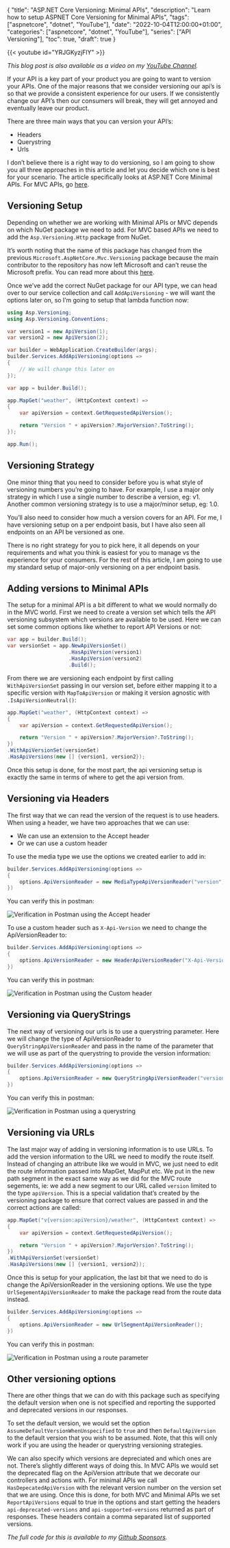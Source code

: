 {
    "title": "ASP.NET Core Versioning: Minimal APIs",
    "description": "Learn how to setup ASPNET Core Versioning for Minimal APIs",
    "tags": ["aspnetcore", "dotnet", "YouTube"],
    "date": "2022-10-04T12:00:00+01:00",
    "categories": ["aspnetcore", "dotnet", "YouTube"],
    "series": ["API Versioning"],
    "toc": true,
    "draft": true
}

{{< youtube id="YRJGKyzjFlY" >}}

_This blog post is also available as a video on my [YouTube Channel](https://codewithstu.tv)._

If your API is a key part of your product you are going to want to version your APIs. One of the major reasons that we consider versioning our api’s is so that we provide a consistent experience for our users. If we consistently change our API’s then our consumers will break, they will get annoyed and eventually leave our product.

There are three main ways that you can version your API’s:

- Headers
- Querystring
- Urls

I don’t believe there is a right way to do versioning, so I am going to show you all three approaches in this article and let you decide which one is best for your scenario. The article specifically looks at ASP.NET Core Minimal APIs. For MVC APIs, go [here](/article/2022/09/asp.net-core-versioning-mvc-apis/).

## Versioning Setup

Depending on whether we are working with Minimal APIs or MVC depends on which NuGet package we need to add. For MVC based APIs we need to add the `Asp.Versioning.Http` package from NuGet.

It’s worth noting that the name of this package has changed from the previous `Microsoft.AspNetCore.Mvc.Versioning` package because the main contributor to the repository has now left Microsoft and can’t reuse the Microsoft prefix. You can read more about this [here](https://github.com/dotnet/aspnet-api-versioning/discussions/807).

Once we’ve add the correct NuGet package for our API type, we can head over to our service collection and call `AddApiVersioning` - we will want the options later on, so I’m going to setup that lambda function now:

```csharp
using Asp.Versioning;
using Asp.Versioning.Conventions;

var version1 = new ApiVersion(1);
var version2 = new ApiVersion(2);

var builder = WebApplication.CreateBuilder(args);
builder.Services.AddApiVersioning(options =>
{
    // We will change this later on
});

var app = builder.Build();

app.MapGet("weather", (HttpContext context) =>
{
    var apiVersion = context.GetRequestedApiVersion();

    return "Version " + apiVersion?.MajorVersion?.ToString();
});

app.Run();
```

## Versioning Strategy

One minor thing that you need to consider before you is what style of versioning numbers you’re going to have. For example, I use a major only strategy in which I use a single number to describe a version, eg: v1. Another common versioning strategy is to use a major/minor setup, eg: 1.0.

You’ll also need to consider how much a version covers for an API. For me, I have versioning setup on a per endpoint basis, but I have also seen all endpoints on an API be versioned as one.

There is no right strategy for you to pick here, it all depends on your requirements and what you think is easiest for you to manage vs the experience for your consumers. For the rest of this article, I am going to use my standard setup of major-only versioning on a per endpoint basis.

## Adding versions to Minimal APIs

The setup for a minimal API is a bit different to what we would normally do in the MVC world. First we need to create a version set which tells the API versioning subsystem which versions are available to be used. Here we can set some common options like whether to report API Versions or not:

```csharp
var app = builder.Build();
var versionSet = app.NewApiVersionSet()
                    .HasApiVersion(version1)
                    .HasApiVersion(version2)
                    .Build();
```

From there we are versioning each endpoint by first calling `WithApiVersionSet` passing in our version set, before either mapping it to a specific version with `MapToApiVersion` or making it version agnostic with `.IsApiVersionNeutral()`:

```csharp
app.MapGet("weather", (HttpContext context) =>
{
    var apiVersion = context.GetRequestedApiVersion();

    return "Version " + apiVersion?.MajorVersion?.ToString();
})
.WithApiVersionSet(versionSet)
.HasApiVersions(new [] {version1, version2});
```

Once this setup is done, for the most part, the api versioning setup is exactly the same in terms of where to get the api version from.

## Versioning via Headers

The first way that we can read the version of the request is to use headers. When using a header, we have two approaches that we can use:

- We can use an extension to the Accept header
- Or we can use a custom header

To use the media type we use the options we created earlier to add in:

```csharp
builder.Services.AddApiVersioning(options =>
{
    options.ApiVersionReader = new MediaTypeApiVersionReader("version");
})
```

You can verify this in postman:

![Verification in Postman using the Accept header](/img/api-versioning/media-header.png)

To use a custom header such as `X-Api-Version` we need to change the ApiVersionReader to:

```csharp
builder.Services.AddApiVersioning(options =>
{
    options.ApiVersionReader = new HeaderApiVersionReader("X-Api-Version");
})
```

You can verify this in postman:

![Verification in Postman using the Custom header](/img/api-versioning/custom-header.png)

## Versioning via QueryStrings

The next way of versioning our urls is to use a querystring parameter. Here we will change the type of ApiVersionReader to `QueryStringApiVersionReader` and pass in the name of the parameter that we will use as part of the querystring to provide the version information:

```csharp
builder.Services.AddApiVersioning(options =>
{
    options.ApiVersionReader = new QueryStringApiVersionReader("version");
})
```

You can verify this in postman:

![Verification in Postman using a querystring](/img/api-versioning/querystring.png)

## Versioning via URLs

The last major way of adding in versioning information is to use URLs. To add the version information to the URL we need to modify the route itself. Instead of changing an attribute like we would in MVC, we just need to edit the route information passed into MapGet, MapPut etc. We put in the new path segment in the exact same way as we did for the MVC route segements, ie: we add a new segment to our URL called `version` limited to the type `apiVersion`. This is a special validation that’s created by the versioning package to ensure that correct values are passed in and the correct actions are called:

```csharp
app.MapGet("v{version:apiVersion}/weather", (HttpContext context) =>
{
    var apiVersion = context.GetRequestedApiVersion();

    return "Version " + apiVersion?.MajorVersion?.ToString();
})
.WithApiVersionSet(versionSet)
.HasApiVersions(new [] {version1, version2});
```

Once this is setup for your application, the last bit that we need to do is change the ApiVersionReader in the versioning options. We use the type `UrlSegementApiVersionReader` to make the package read from the route data instead.

```csharp
builder.Services.AddApiVersioning(options =>
{
    options.ApiVersionReader = new UrlSegmentApiVersionReader();
})
```

You can verify this in postman:

![Verification in Postman using a route parameter](/img/api-versioning/url.png)

## Other versioning options

There are other things that we can do with this package such as specifying the default version when one is not specified and reporting the supported and deprecated versions in our responses.

To set the default version, we would set the option `AssumeDefaultVersionWhenUnspecified` to `true` and then `DefaultApiVersion` to the default version that you wish to be assumed. Note, that this will only work if you are using the header or querystring versioning strategies.

We can also specify which versions are depreciated and which ones are not. There’s slightly different ways of doing this. In MVC APIs we would set the deprecated flag on the ApiVersion attribute that we decorate our controllers and actions with. For minimal APIs we call `HasDepecatedApiVersion` with the relevant version number on the version set that we are using. Once this is done, for both MVC and Minimal APIs we set `ReportApiVersions` equal to true in the options and start getting the headers `api-deprecated-versions` and `api-supported-versions` returned as part of responses. These headers contain a comma separated list of supported versions.

_The full code for this is available to my [Github Sponsors](https://github.com/sponsors/im5tu)._
